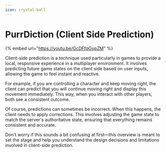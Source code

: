 ```yaml
---
icon: crystal-ball
---
```


# PurrDiction (Client Side Prediction)

{% embed url="https://youtu.be/GcDFfpGypZM" %}

Client-side prediction is a technique used particularly in games to provide a local, responsive experience in a multiplayer environment. It involves predicting future game states on the client side based on user inputs, allowing the game to feel instant and reactive.

For example, if you are controlling a character and keep moving right, the client can predict that you will continue moving right and display this movement immediately. This way, when you interact with other players, both see a consistent outcome.

Of course, predictions can sometimes be incorrect. When this happens, the client needs to apply corrections. This involves adjusting the game state to match the server's authoritative state, ensuring that everything remains consistent and accurate.

Don't worry if this sounds a bit confusing at first—this overview is meant to set the stage and help you understand the design decisions and limitations involved in client-side prediction.

<figure><img src="../../.gitbook/assets/1715578825487.png" alt=""><figcaption></figcaption></figure>
